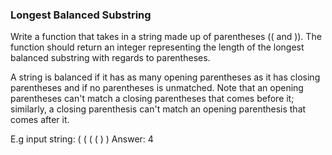 ### Longest Balanced Substring
Write a function that takes in a string made up of parentheses (( and )). The function
should return an integer representing the length of the longest balanced substring with
regards to parentheses.

A string is balanced if it has as many opening parentheses as it has closing parentheses
and if no parentheses is unmatched. Note that an opening parentheses can't match a closing
parentheses that comes before it; similarly, a closing parenthesis can't match an opening
parenthesis that comes after it.


E.g input string: ( ( ( ( ) )
Answer: 4